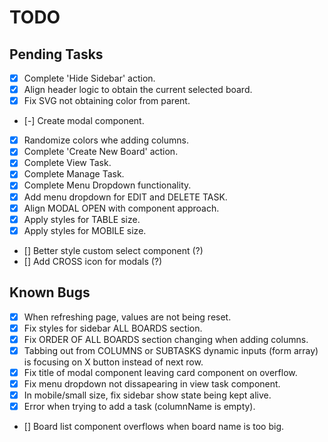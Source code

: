 # TODO

## Pending Tasks

- [x] Complete 'Hide Sidebar' action.
- [x] Align header logic to obtain the current selected board.
- [x] Fix SVG not obtaining color from parent.

- [-] Create modal component.
- [x] Randomize colors whe adding columns.
- [x] Complete 'Create New Board' action.
- [x] Complete View Task.
- [x] Complete Manage Task.
- [x] Complete Menu Dropdown functionality.
- [x] Add menu dropdown for EDIT and DELETE TASK.
- [x] Align MODAL OPEN with component approach.
- [x] Apply styles for TABLE size.
- [x] Apply styles for MOBILE size.

- [] Better style custom select component (?)
- [] Add CROSS icon for modals (?)

## Known Bugs

- [x] When refreshing page, values are not being reset.
- [x] Fix styles for sidebar ALL BOARDS section.
- [x] Fix ORDER OF ALL BOARDS section changing when adding columns.
- [x] Tabbing out from COLUMNS or SUBTASKS dynamic inputs (form array) is focusing on X button instead of next row.
- [x] Fix title of modal component leaving card component on overflow.
- [x] Fix menu dropdown not dissapearing in view task component.
- [x] In mobile/small size, fix sidebar show state being kept alive.
- [x] Error when trying to add a task (columnName is empty).
- [] Board list component overflows when board name is too big.